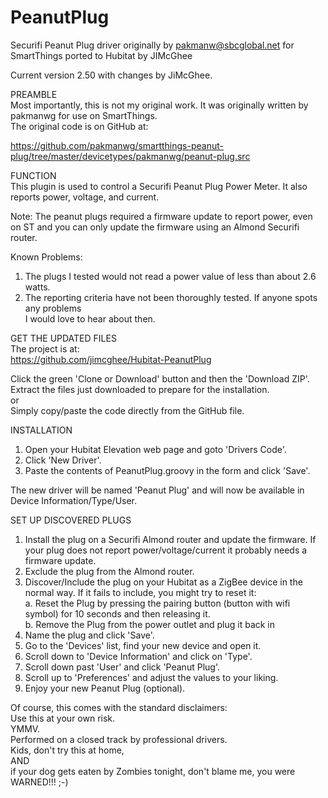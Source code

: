 # PeanutPlug
Securifi Peanut Plug driver originally by pakmanw@sbcglobal.net for SmartThings ported to Hubitat by JIMcGhee

Current version 2.50 with changes by JiMcGhee.

PREAMBLE  
Most importantly, this is not my original work.  It was originally written by pakmanwg for use on SmartThings.  
The original code is on GitHub at:

https://github.com/pakmanwg/smartthings-peanut-plug/tree/master/devicetypes/pakmanwg/peanut-plug.src

FUNCTION  
This plugin is used to control a Securifi Peanut Plug Power Meter.  It also reports power, voltage, and current.

Note: 
The peanut plugs required a firmware update to report power, even on ST and you can only update the firmware
using an Almond Securifi router.

Known Problems:   
1. The plugs I tested would not read a power value of less than about 2.6 watts.  
2. The reporting criteria have not been thoroughly tested.  If anyone spots any problems  
   I would love to hear about then.

GET THE UPDATED FILES  
The project is at:  
https://github.com/jimcghee/Hubitat-PeanutPlug  

Click the green 'Clone or Download' button and then the 'Download ZIP'.  
Extract the files just downloaded to prepare for the installation.  
or  
Simply copy/paste the code directly from the GitHub file.  

INSTALLATION  
1. Open your Hubitat Elevation web page and goto 'Drivers Code'. 
2. Click 'New Driver'.
3. Paste the contents of PeanutPlug.groovy in the form and click 'Save'.

The new driver will be named 'Peanut Plug' and will now be available in Device Information/Type/User.

SET UP DISCOVERED PLUGS  
1. Install the plug on a Securifi Almond router and update the firmware. 
   If your plug does not report power/voltage/current it probably needs a firmware update. 
2. Exclude the plug from the Almond router.
3. Discover/Include the plug on your Hubitat as a ZigBee device in the normal way.  If it fails to include, you might try to reset it:  
        a. Reset the Plug by pressing the pairing button (button with wifi symbol) for 10 seconds and then releasing it.  
        b. Remove the Plug from the power outlet and plug it back in  
4. Name the plug and click 'Save'.
5. Go to the 'Devices' list, find your new device and open it.
6. Scroll down to 'Device Information' and click on 'Type'.
7. Scroll down past 'User' and click 'Peanut Plug'.
8. Scroll up to 'Preferences' and adjust the values to your liking.
9. Enjoy your new Peanut Plug (optional).

Of course, this comes with the standard disclaimers:  
Use this at your own risk.  
YMMV.  
Performed on a closed track by professional drivers.  
Kids, don't try this at home,  
AND  
if your dog gets eaten by Zombies tonight, don't blame me, you were WARNED!!!  ;-)  
